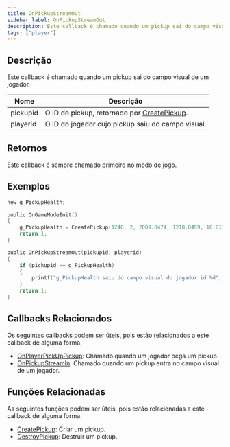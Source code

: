 ```yaml
---
title: OnPickupStreamOut
sidebar_label: OnPickupStreamOut
description: Este callback é chamado quando um pickup sai do campo visual de um jogador.
tags: ["player"]
---
```


<VersionWarnPT name='callback' version='omp v1.1.0.2612' />

## Descrição

Este callback é chamado quando um pickup sai do campo visual de um jogador.

| Nome     | Descrição                                                                |
|----------|--------------------------------------------------------------------------|
| pickupid | O ID do pickup, retornado por [CreatePickup](../functions/CreatePickup). |
| playerid | O ID do jogador cujo pickup saiu do campo visual.                        |

## Retornos

Este callback é sempre chamado primeiro no modo de jogo.

## Exemplos

```c
new g_PickupHealth;

public OnGameModeInit()
{
    g_PickupHealth = CreatePickup(1240, 2, 2009.8474, 1218.0459, 10.8175);
    return 1;
}

public OnPickupStreamOut(pickupid, playerid)
{
    if (pickupid == g_PickupHealth)
    {
        printf("g_PickupHealth saiu do campo visual do jogador id %d", playerid);
    }
    return 1;
}
```

## Callbacks Relacionados

Os seguintes callbacks podem ser úteis, pois estão relacionados a este callback de alguma forma.

- [OnPlayerPickUpPickup](OnPlayerPickUpPickup): Chamado quando um jogador pega um pickup.
- [OnPickupStreamIn](OnPickupStreamIn): Chamado quando um pickup entra no campo visual de um jogador.

## Funções Relacionadas

As seguintes funções podem ser úteis, pois estão relacionadas a este callback de alguma forma.

- [CreatePickup](../functions/CreatePickup): Criar um pickup.
- [DestroyPickup](../functions/DestroyPickup): Destruir um pickup.